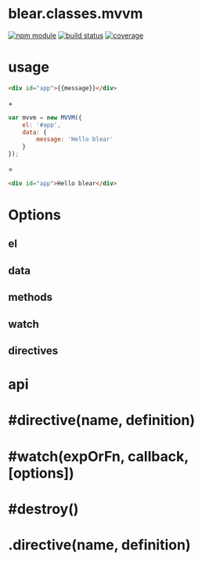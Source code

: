 # blear.classes.mvvm

[![npm module][npm-img]][npm-url]
[![build status][travis-img]][travis-url]
[![coverage][coveralls-img]][coveralls-url]

[travis-img]: https://img.shields.io/travis/blearjs/blear.classes.mvvm/master.svg?style=flat-square
[travis-url]: https://travis-ci.org/blearjs/blear.classes.mvvm

[npm-img]: https://img.shields.io/npm/v/blear.classes.mvvm.svg?style=flat-square
[npm-url]: https://www.npmjs.com/package/blear.classes.mvvm

[coveralls-img]: https://img.shields.io/coveralls/blearjs/blear.classes.mvvm/master.svg?style=flat-square
[coveralls-url]: https://coveralls.io/github/blearjs/blear.classes.mvvm?branch=master


# usage
```html
<div id="app">{{message}}</div>
```

\+

```js
var mvvm = new MVVM({
    el: '#app',
    data: {
        message: 'Hello blear'
    }
});
```

\= 

```html
<div id="app">Hello blear</div>
```

# Options
## el
## data
## methods
## watch
## directives


# api
# #directive(name, definition)
# #watch(expOrFn, callback, [options])
# #destroy()
# .directive(name, definition)

